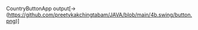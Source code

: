 CountryButtonApp output[->(https://github.com/preetykakchingtabam/JAVA/blob/main/4b.swing/button.png)]
